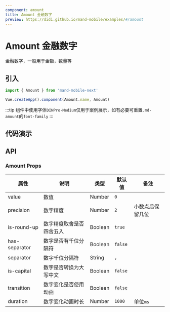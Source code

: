 ```yaml
---
component: amount
title: Amount 金融数字
preview: https://didi.github.io/mand-mobile/examples/#/amount
---
```


# Amount 金融数字


金融数字，一般用于金额，数量等

## 引入

```javascript
import { Amount } from 'mand-mobile-next'

Vue.createApp().component(Amount.name, Amount)
```

:::tip
组件中使用字体`DINPro-Medium`仅用于案例展示，如有必要可重置`.md-amount`的`font-family`
:::

## 代码演示

<demo-wrapper
  src="src/packages/amount/demo"
  :demos="demos"
/>

<script setup>
const demos = import.meta.globEager('../../../src/packages/amount/demo/demo*.vue')
</script>

## API

### Amount Props
|属性 | 说明 | 类型 | 默认值 | 备注 |
|----|-----|------|------|------|
|value|数值|Number|`0`| |
|precision|数字精度|Number|`2`|小数点后保留几位|
|is-round-up|数字精度取舍是否四舍五入|Boolean|`true`| |
|has-separator|数字是否有千位分隔符|Boolean|`false`| |
|separator|数字千位分隔符|String|`,`| |
|is-capital|数字是否转换为大写中文|Boolean|`false`| |
|transition|数字变化是否使用动画|Boolean|`false`| |
|duration|数字变化动画时长|Number|`1000`|单位`ms`|
